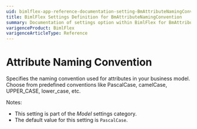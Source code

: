 ```yaml
---
uid: bimlflex-app-reference-documentation-setting-BmAttributeNamingConvention
title: BimlFlex Settings Definition for BmAttributeNamingConvention
summary: Documentation of settings option within BimlFlex for BmAttributeNamingConvention
varigenceProduct: BimlFlex
varigenceArticleType: Reference
---
```


# Attribute Naming Convention

Specifies the naming convention used for attributes in your business model. Choose from predefined conventions like PascalCase, camelCase, UPPER_CASE, lower_case, etc.

Notes:

* This setting is part of the *Model* settings category.
* The default value for this setting is `PascalCase`.
